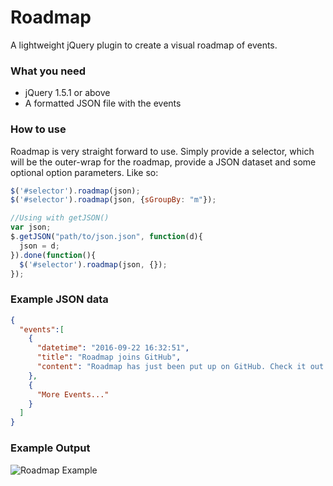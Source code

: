 # Roadmap
A lightweight jQuery plugin to create a visual roadmap of events. 

### What you need 
* jQuery 1.5.1 or above
* A formatted JSON file with the events

### How to use
Roadmap is very straight forward to use. Simply provide a selector, which will be the outer-wrap for the roadmap, provide a JSON dataset and some optional option parameters. Like so:

```javascript
$('#selector').roadmap(json);
$('#selector').roadmap(json, {sGroupBy: "m"});

//Using with getJSON()
var json;
$.getJSON("path/to/json.json", function(d){
  json = d;
}).done(function(){
  $('#selector').roadmap(json, {});
});
```

### Example JSON data

```json
{
  "events":[
    {
      "datetime": "2016-09-22 16:32:51",
      "title": "Roadmap joins GitHub",
      "content": "Roadmap has just been put up on GitHub. Check it out at this link: https://github.com/ImClarky/Roadmap"
    },
    {
      "More Events..."
    }
  ]
}
```

### Example Output
![Roadmap Example](http://i.imgur.com/dXSwRdo.png)
